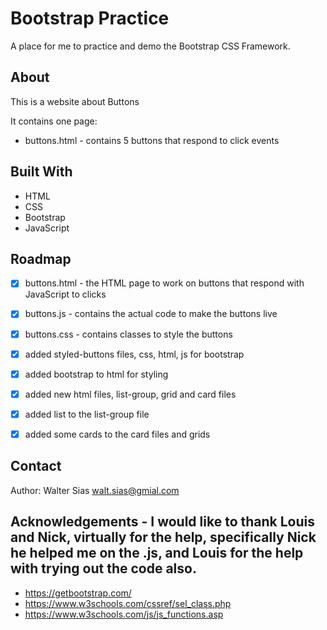 # Bootstrap Practice

A place for me to practice and demo the Bootstrap CSS Framework.

## About

This is a website about Buttons

It contains one page:

* buttons.html - contains 5 buttons that respond to click events



## Built With

- HTML
- CSS
- Bootstrap
- JavaScript


## Roadmap

- [x] buttons.html - the HTML page to work on buttons that respond with JavaScript to clicks
- [x] buttons.js - contains the actual code to make the buttons live
- [x] buttons.css - contains classes to style the buttons
- [x] added styled-buttons files, css, html, js for bootstrap
- [x] added bootstrap to html for styling
- [x] added new html files, list-group, grid and card files 
- [x] added list to the list-group file
- [x] added some cards to the card files and grids


## Contact

Author: Walter Sias walt.sias@gmial.com

## Acknowledgements - I would like to thank Louis and Nick, virtually for the help, specifically Nick he helped me on the .js, and Louis for the help with trying out the code also. 

- https://getbootstrap.com/
- https://www.w3schools.com/cssref/sel_class.php
- https://www.w3schools.com/js/js_functions.asp
